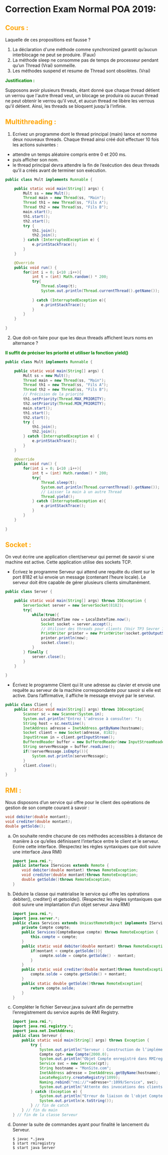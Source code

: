 # Correction Exam Normal POA 2019:
## <span style="color:orange">Cours :</span>

Laquelle de ces propositions est fausse ?
1. La déclaration d'une méthode comme synchronized garantit qu’aucun interblocage ne peut se produire. (Faux)
1. La méthode sleep ne consomme pas de temps de processeur pendant qu’un Thread (Vrai)
sommeille.
1. Les méthodes suspend et resume de Thread sont obsolètes. (Vrai)

<span style="color:green"><strong>Justification :</strong></span>

Supposons avoir plusieurs threads, étant donné que chaque thread détient un verrou que l'autre thread veut, un blocage se produira où aucun thread ne peut obtenir le verrou qu'il veut, et aucun thread ne libère les verrous qu'il détient. Ainsi, les threads se bloquent jusqu'à l'infinie.

## <span style="color:orange">Multithreading :</span>

1. Ecrivez un programme dont le thread principal (main) lance et nomme deux nouveaux
threads. Chaque thread ainsi créé doit effectuer 10 fois les actions suivantes :

- attendre un temps aléatoire compris entre 0 et 200 ms.
- puis afficher son nom.
- le thread principal devra attendre la fin de l’exécution des deux threads qu’il a créés avant de terminer son exécution.
```java
public class Mult implements Runnable {

    public static void main(String[] args) {
        Mult ss = new Mult();
        Thread main = new Thread(ss, "Main");
        Thread th1 = new Thread(ss, "Fils A");
        Thread th2 = new Thread(ss, "Fils B");
        main.start();
        th1.start();
        th2.start();
        try {
            th1.join();
            th2.join();
        } catch (InterruptedException e) {
            e.printStackTrace();
        }
    }

    @Override
    public void run() {
        for(int i = 0; i<10 ;i++){
            int t = (int) Math.random() * 200;
            try{
                Thread.sleep(t);
                System.out.println(Thread.currentThread().getName());
                
            } catch (InterruptedException e){
                e.printStackTrace();
            }
        }
    }
    
}
```

2. Que doit-on faire pour que les deux threads affichent leurs noms en alternance ?

<span style="color:green"><strong>Il suffit de préciser les priorité et utiliser la fonction yield()</strong></span>

```java
public class Mult implements Runnable {

    public static void main(String[] args) {
        Mult ss = new Mult();
        Thread main = new Thread(ss, "Main");
        Thread th1 = new Thread(ss, "Fils A");
        Thread th2 = new Thread(ss, "Fils B");
        // Précision de la priorité
        th1.setPriority(Thread.MAX_PRIORITY); 
        th2.setPriority(Thread.MIN_PRIORITY);
        main.start();
        th1.start();
        th2.start();
        try {
            th1.join();
            th2.join();
        } catch (InterruptedException e) {
            e.printStackTrace();
        }
    }

    @Override
    public void run() {
        for(int i = 0; i<10 ;i++){
            int t = (int) Math.random() * 200;
            try{
                Thread.sleep(t);
                System.out.println(Thread.currentThread().getName());
                // Laisser la main à un autre Thread
                Thread.yield();
            } catch (InterruptedException e){
                e.printStackTrace();
            }
        }
    }
    
}
```

## <span style="color:orange">Socket :</span>
On veut écrire une application client/serveur qui permet de savoir si une machine est active.
Cette application utilise des sockets TCP.
- Écrivez le programme Serveur qui attend une requête du client sur le port 8182 et lui
envoie un message (contenant l’heure locale). Le serveur doit être capable de gérer
plusieurs clients simultanément.
```java
public class Server {

    public static void main(String[] args) throws IOException {
        ServerSocket server = new ServerSocket(8182);
        try{
            while(true){
                LocalDateTime now = LocalDateTime.now();
                Socket socket = server.accept();
                // Utiliser des threads pour clients (Voir TP3 Sevrer 1 / ClientThead1)
                PrintWriter printer = new PrintWriter(socket.getOutputStream(), true);
                printer.println(now);
                socket.close();
            }
        } finally {
            server.close();
        }
    }
    
}

```
- Écrivez le programme Client qui lit une adresse au clavier et envoie une requête au serveur de la machine correspondante pour savoir si elle est active. Dans l’affirmative, il affiche le message envoyé par le serveur.
```java
public class Client {
    public static void main(String[] args) throws IOException{
        Scanner sc = new Scanner(System.in);
        System.out.println("Entrez l'adresse à consulter: ");
        String host = sc.nextLine();
        InetAddress adresse = InetAddress.getByName(hostname);
        Socket client = new Socket(adresse, 8182);
        InputStream in = client.getInputStream();
        BufferedReader buffer = new BufferedReader(new InputStreamReader(in));
        String serverMessage = buffer.readLine();
        if(!serverMessage.isEmpty()){
            System.out.println(serverMessage);
        }
        client.close();
    }
}
```

## <span style="color:orange">RMI :</span>

Nous disposons d’un service qui offre pour le client des opérations de gestion de son compte
courant à savoir :
```java
void debiter(double montant);
void crediter(double montant);
double getSolde();
```

<ol type="a">
  <li>On souhaite rendre chacune de ces méthodes accessibles à distance de manière à ce
qu’elles définissent l’interface entre le client et le serveur. Ecrire cette interface.
(Respectez les règles syntaxiques que doit suivre une interface Java RMI)

```java
import java.rmi.*;
public interface IServices extends Remote {
    void debiter(double montant) throws RemoteException;
    void crediter(double montant)throws RemoteException;
    double getSolde()throws RemoteException;
}
```
</li>
  <li>Déduire la classe qui matérialise le service qui offre les opérations debiter(), crediter() et
getsolde().
(Respectez les règles syntaxiques que doit suivre une implantation d’un objet serveur Java
RMI)

```java
import java.rmi.*;
import java.server.*;
public class Services extends UnicastRemoteObject implements IServices{
    private Compte compte;
    public Services(CompteBanque compte) throws RemoteException {
        this.compte = compte;
    }
    public static void debiter(double montant) throws RemoteException{
        if(montant < compte.getSolde()){
            compte.solde = compte.getSolde() - montant;
        }
    }
    public static void crediter(double montant)throws RemoteException{
        compte.solde = compte.getSolde() + montant;
    }
    public static double getSolde()throws RemoteException{
        return compte.solde;
    }
}
```

</li>
    <li>Compléter le fichier Serveur.java suivant afin de permettre l’enregistrement du service
    auprès de RMI Registry.
    
```java
import java.rmi.*;
import java.rmi.registry.*;
import java.net.InetAddress;
public class Serveur {
    public static void main(String[] args) throws Exception {
        try {
            System.out.println("Serveur : Construction de l’implémentation");
            Compte cpt= new Compte(2000.0);
            System.out.println("Objet Compte enregistré dans RMIregistry");
            Service svc = new Service(cpt);
            String hostname = "MonSite.com";
            InetAddress adresse = InetAddress.getByName(hostname);
            LocateRegistry.createRegistry(1099);
            Naming.rebind("rmi://"+adresse+":1099/Service", svc);
            System.out.println("Attente des invocations des clients ");
        } catch (Exception e) {
            System.out.println("Erreur de liaison de l'objet Compte");
            System.out.println(e.toString());
        } // fin de catch
    } // fin du main
} // fin de la classe Serveur
```
</li>
    <li>Donner la suite de commandes ayant pour finalité le lancement du Serveur.

```shell
$ javac *.java
$ start rmiregistry
$ start java Server
```
</li>
</ol>
